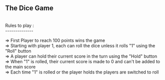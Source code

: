## The Dice Game
<br>
Rules to play :
<br>
--------------

=> First Player to reach 100 points wins the game <br>
=> Starting with player 1, each can roll the dice unless it rolls "1" using the "Roll" button <br>
=> A player can hold their current score in the turn using the "Hold" button <br>
=> When "1" is rolled, their current score is made to 0 and can't be added to the main score <br>
=> Each time "1" is rolled or the player holds the players are switched to roll <br>

